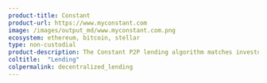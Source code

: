 ```yaml
---
product-title: Constant
product-url: https://www.myconstant.com
image: /images/output_md/www.myconstant.com.png
ecosystem: ethereum, bitcoin, stellar
type: non-custodial
product-description: The Constant P2P lending algorithm matches investors with borrowers glad to pay their rates.
coltitle:  "Lending"
colpermalink: decentralized_lending
---
```

